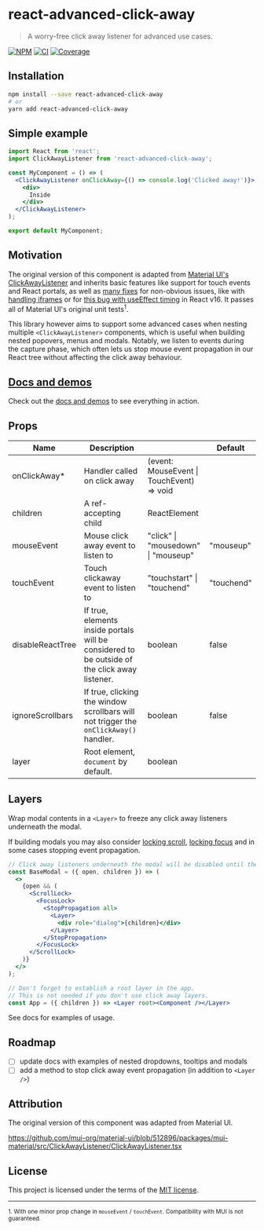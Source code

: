 # react-advanced-click-away

> A worry-free click away listener for advanced use cases.

[![NPM](https://img.shields.io/npm/v/react-advanced-click-away)](https://www.npmjs.com/package/react-advanced-click-away)
[![CI](https://img.shields.io/github/workflow/status/mbixby/react-advanced-click-away/CI)](https://github.com/mbixby/react-advanced-click-away/actions/workflows/ci.yml)
[![Coverage](https://img.shields.io/codecov/c/github/mbixby/react-advanced-click-away.svg)](https://codecov.io/gh/mbixby/react-advanced-click-away/branch/main)

## Installation

```sh
npm install --save react-advanced-click-away
# or
yarn add react-advanced-click-away
```

## Simple example

```jsx
import React from 'react';
import ClickAwayListener from 'react-advanced-click-away';

const MyComponent = () => (
  <ClickAwayListener onClickAway={() => console.log('Clicked away!')}>
    <div>
      Inside
    </div>
  </ClickAwayListener>
);

export default MyComponent;
```

## Motivation

The original version of this component is adapted from [Material UI's ClickAwayListener](https://mui.com/api/click-away-listener/) and inherits basic features like support for touch events and React portals, as well as [many fixes](https://github.com/mui/material-ui/issues?q=is%3Aissue+is%3Aclosed+clickawaylistener+) for non-obvious issues, like with [handling iframes](https://github.com/mui/material-ui/blob/51289697349/packages/mui-utils/src/ownerDocument.ts) or for [this bug with useEffect timing](https://github.com/mui/material-ui/pull/23315) in React v16. It passes all of Material UI's original unit tests<sup>1</sup>.

This library however aims to support some advanced cases when nesting multiple `<ClickAwayListener>` components, which is useful when building nested popovers, menus and modals. Notably, we listen to events during the capture phase, which often lets us stop mouse event propagation in our React tree without affecting the click away behaviour.

## [Docs and demos](https://mbixby.github.io/react-advanced-click-away)

Check out the [docs and demos](https://mbixby.github.io/react-advanced-click-away) to see everything in action.

## Props

| Name             | Description                                                                                   |         | Default |
|------------------|-----------------------------------------------------------------------------------------------|---------|---------|
| onClickAway*     | Handler called on click away                                                                  | (event: MouseEvent &#124; TouchEvent) => void     |
| children         | A ref-accepting child                                                                         | ReactElement                                      |
| mouseEvent       | Mouse click away event to listen to                                                           | "click" &#124; "mousedown" &#124; "mouseup" | "mouseup"  |
| touchEvent       | Touch clickaway event to listen to                                                            | "touchstart" &#124; "touchend"                | "touchend" |
| disableReactTree | If true, elements inside portals will be considered to be outside of the click away listener. | boolean | false   |
| ignoreScrollbars | If true, clicking the window scrollbars will not trigger the `onClickAway()` handler.         | boolean | false   |
| layer            | Root element, `document` by default.                                                          | boolean |        |

## Layers

Wrap modal contents in a `<Layer>` to freeze any click away listeners underneath the modal.

If building modals you may also consider [locking scroll](https://github.com/theKashey/react-focus-lock), [locking focus](https://github.com/FL3NKEY/scroll-lock) and in some cases stopping event propagation.

```jsx
// Click away listeners underneath the modal will be disabled until the modal is unmounted.
const BaseModal = ({ open, children }) => (
  <>
    {open && (
      <ScrollLock>
        <FocusLock>
          <StopPropagation all>
            <Layer>
              <div role="dialog">{children}</div>
            </Layer>
          </StopPropagation>
        </FocusLock>
      </ScrollLock>
    )}
  </>
);

// Don't forget to establish a root layer in the app.
// This is not needed if you don't use click away layers.
const App = ({ children }) => <Layer root><Component /></Layer>
```

See docs for examples of usage.

## Roadmap

- [ ] update docs with examples of nested dropdowns, tooltips and modals
- [ ] add a method to stop click away event propagation (in addition to `<Layer />`)

## Attribution

The original version of this component was adapted from Material UI.

https://github.com/mui-org/material-ui/blob/512896/packages/mui-material/src/ClickAwayListener/ClickAwayListener.tsx

## License

This project is licensed under the terms of the
[MIT license](https://github.com/mbixby/react-advanced-click-away/blob/master/LICENSE).

-------

<sup>1. With one minor prop change in `mouseEvent` / `touchEvent`. Compatibility with MUI is not guaranteed.</sup>

